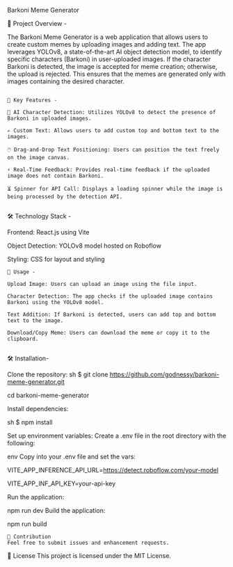Barkoni Meme Generator

🌟 Project Overview - 

The Barkoni Meme Generator is a web application that allows users to create custom memes by uploading images and adding text. The app leverages YOLOv8, a state-of-the-art AI object detection model, to identify specific characters (Barkoni) in user-uploaded images. If the character Barkoni is detected, the image is accepted for meme creation; otherwise, the upload is rejected. This ensures that the memes are generated only with images containing the desired character.
~~~~~~~~~~~~~~~~~~~~~~~~~~~~~~~

🔑 Key Features -

🧠 AI Character Detection: Utilizes YOLOv8 to detect the presence of Barkoni in uploaded images.

✍️ Custom Text: Allows users to add custom top and bottom text to the images.

🖱️ Drag-and-Drop Text Positioning: Users can position the text freely on the image canvas.

⚡ Real-Time Feedback: Provides real-time feedback if the uploaded image does not contain Barkoni.

⏳ Spinner for API Call: Displays a loading spinner while the image is being processed by the detection API.


~~~~~~~~~~~~~~~~~~~~~~~~~~~~~~~
🛠️ Technology Stack -

Frontend: React.js using Vite

Object Detection: YOLOv8 model hosted on Roboflow

Styling: CSS for layout and styling


~~~~~~~~~~~~~~~~~~~~~~~~~~~~~~~
🚀 Usage -

Upload Image: Users can upload an image using the file input.

Character Detection: The app checks if the uploaded image contains Barkoni using the YOLOv8 model.

Text Addition: If Barkoni is detected, users can add top and bottom text to the image.

Download/Copy Meme: Users can download the meme or copy it to the clipboard.


~~~~~~~~~~~~~~~~~~~~~~~~~~~~~~~
🛠️ Installation- 

Clone the repository:
sh
$ git clone https://github.com/godnessy/barkoni-meme-generator.git

cd barkoni-meme-generator

Install dependencies:

sh
$ npm install

Set up environment variables: Create a .env file in the root directory with the following:

env
Copy into your .env file and set the vars:

VITE_APP_INFERENCE_API_URL=https://detect.roboflow.com/your-model

VITE_APP_INF_API_KEY=your-api-key



Run the application:

npm run dev
Build the application:

npm run build

~~~~~~~~~~~~~~~~~~~~~~~~~~~~~~~
🤝 Contribution
Feel free to submit issues and enhancement requests.

~~~~~~~~~~~~~~~~~~~~~~~~~~~~~~~
📜 License
This project is licensed under the MIT License.

